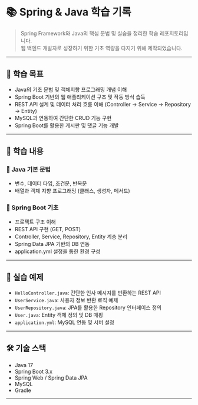 # 📚 Spring & Java 학습 기록

> Spring Framework와 Java의 핵심 문법 및 실습을 정리한 학습 레포지토리입니다.  
> 웹 백엔드 개발자로 성장하기 위한 기초 역량을 다지기 위해 제작되었습니다.

---

## 🎯 학습 목표

- Java의 기초 문법 및 객체지향 프로그래밍 개념 이해
- Spring Boot 기반의 웹 애플리케이션 구조 및 작동 방식 습득
- REST API 설계 및 데이터 처리 흐름 이해 (Controller → Service → Repository → Entity)
- MySQL과 연동하여 간단한 CRUD 기능 구현
- Spring Boot를 활용한 게시판 및 댓글 기능 개발
---

## 📌 학습 내용

### 🔸 Java 기본 문법
- 변수, 데이터 타입, 조건문, 반복문
- 배열과 객체 지향 프로그래밍 (클래스, 생성자, 메서드)

### 🔸 Spring Boot 기초
- 프로젝트 구조 이해
- REST API 구현 (GET, POST)
- Controller, Service, Repository, Entity 계층 분리
- Spring Data JPA 기반의 DB 연동
- application.yml 설정을 통한 환경 구성

---

## 🧪 실습 예제

- `HelloController.java`: 간단한 인사 메시지를 반환하는 REST API
- `UserService.java`: 사용자 정보 반환 로직 예제
- `UserRepository.java`: JPA를 활용한 Repository 인터페이스 정의
- `User.java`: Entity 객체 정의 및 DB 매핑
- `application.yml`: MySQL 연동 및 서버 설정

---

## 🛠 기술 스택

- Java 17
- Spring Boot 3.x
- Spring Web / Spring Data JPA
- MySQL
- Gradle

---

